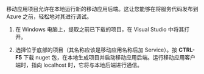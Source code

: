移动应用项目允许在本地运行新的移动应用后端。这让您能够在将服务代码发布到 Azure 之前，轻松地对其进行调试。

1. 在 Windows 电脑上，提取之前已下载的项目，在 Visual Studio 中将其打开。

2. 选择位于底部的项目（其名称应该是移动应用名称后加 Service）。按 **CTRL-F5** 下载 nuget 包，在本地生成项目并启动移动应用后端。运行移动应用客户端时，指向 localhost 时，它将与本地后端进行通信。

<!---HONumber=Mooncake_0919_2016-->